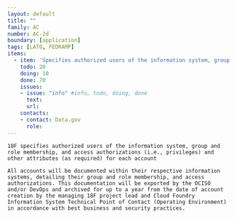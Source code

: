 ```yaml
---
layout: default
title: ""
family: AC
number: AC-2d
boundary: [application]
tags: [LATO, FEDRAMP]
items:
  - item: 'Specifies authorized users of the information system, group and role membership, and access authorizations (i.e., privileges) and other attributes (as required) for each account'
    todo: 20
    doing: 10
    done: 70   
    issues:
    - issue: "info" #info, todo, doing, done
      text:
      url:
    contacts:
    - contact: Data.gov
      role:
---
```

`18F specifies authorized users of the information system, group and role membership, and access authorizations (i.e., privileges) and other attributes (as required) for each account
`

```
All accounts will be documented within their respective information systems, detailing their group and role membership, and access authorizations. This documentation will be exported by the OCISO and/or DevOps and archived for up to a year from the date of account creation by the managing 18F project lead and Cloud Foundry Information System Technical Point of Contact (Operating Environment) in accordance with best business and security practices.
```
